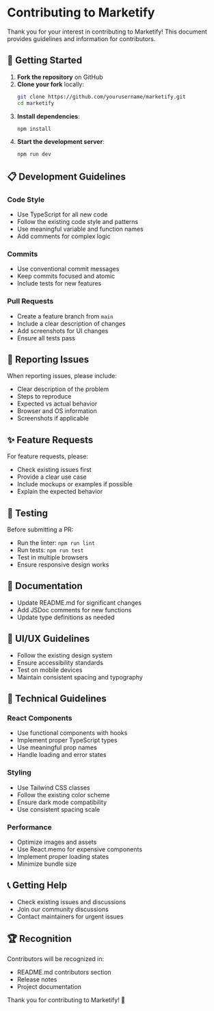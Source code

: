 # Contributing to Marketify

Thank you for your interest in contributing to Marketify! This document provides guidelines and information for contributors.

## 🚀 Getting Started

1. **Fork the repository** on GitHub
2. **Clone your fork** locally:
   ```bash
   git clone https://github.com/yourusername/marketify.git
   cd marketify
   ```
3. **Install dependencies**:
   ```bash
   npm install
   ```
4. **Start the development server**:
   ```bash
   npm run dev
   ```

## 📋 Development Guidelines

### Code Style
- Use TypeScript for all new code
- Follow the existing code style and patterns
- Use meaningful variable and function names
- Add comments for complex logic

### Commits
- Use conventional commit messages
- Keep commits focused and atomic
- Include tests for new features

### Pull Requests
- Create a feature branch from `main`
- Include a clear description of changes
- Add screenshots for UI changes
- Ensure all tests pass

## 🐛 Reporting Issues

When reporting issues, please include:
- Clear description of the problem
- Steps to reproduce
- Expected vs actual behavior
- Browser and OS information
- Screenshots if applicable

## ✨ Feature Requests

For feature requests, please:
- Check existing issues first
- Provide a clear use case
- Include mockups or examples if possible
- Explain the expected behavior

## 🧪 Testing

Before submitting a PR:
- Run the linter: `npm run lint`
- Run tests: `npm run test`
- Test in multiple browsers
- Ensure responsive design works

## 📝 Documentation

- Update README.md for significant changes
- Add JSDoc comments for new functions
- Update type definitions as needed

## 🎨 UI/UX Guidelines

- Follow the existing design system
- Ensure accessibility standards
- Test on mobile devices
- Maintain consistent spacing and typography

## 🔧 Technical Guidelines

### React Components
- Use functional components with hooks
- Implement proper TypeScript types
- Use meaningful prop names
- Handle loading and error states

### Styling
- Use Tailwind CSS classes
- Follow the existing color scheme
- Ensure dark mode compatibility
- Use consistent spacing scale

### Performance
- Optimize images and assets
- Use React.memo for expensive components
- Implement proper loading states
- Minimize bundle size

## 📞 Getting Help

- Check existing issues and discussions
- Join our community discussions
- Contact maintainers for urgent issues

## 🏆 Recognition

Contributors will be recognized in:
- README.md contributors section
- Release notes
- Project documentation

Thank you for contributing to Marketify! 🎉
